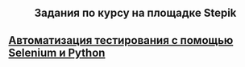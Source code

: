 ## <center>Задания по курсу на площадке Stepik
## [Автоматизация тестирования с помощью Selenium и Python](https://stepik.org/course/575)</center>